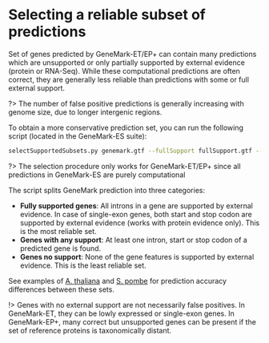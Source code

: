 # Selecting a reliable subset of predictions

Set of genes predicted by GeneMark-ET/EP+ can contain many predictions which are unsupported or only partially supported by external evidence (protein or RNA-Seq). While these computational predictions are often correct, they are generally less reliable than predictions with some or full external support.

?> The number of false positive predictions is generally increasing with genome size, due to longer intergenic regions.

To obtain a more conservative prediction set, you can run the following script (located in the GeneMark-ES suite):

```bash
selectSupportedSubsets.py genemark.gtf --fullSupport fullSupport.gtf --anySupport anySupport.gtf --noSupport noSupport.gtf
```

?> The selection procedure only works for GeneMark-ET/EP+ since all predictions in GeneMark-ES are purely computational

The script splits GeneMark prediction into three categories:
* **Fully supported genes**: All introns in a gene are supported by external evidence. In case of single-exon genes, both start and stop codon are supported by external evidence (works with protein evidence only). This is the most reliable set.
* **Genes with any support**: At least one intron, start or stop codon of a predicted gene is found.
* **Genes no support**: None of the gene features is supported by external evidence. This is the least reliable set.

See examples of [A. thaliana](examples/novel_genome?id=selection-of-a-reliable-gene-set) and [S. pombe](examples/fungal_genome?id=selection-of-a-reliable-gene-set) for prediction accuracy differences between these sets.

!> Genes with no external support are not necessarily false positives. In GeneMark-ET, they can be lowly expressed or single-exon genes. In GeneMark-EP+, many correct but unsupported genes can be present if the set of reference proteins is taxonomically distant.

